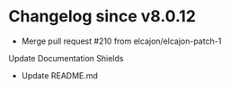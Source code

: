 # Changelog since v8.0.12
- Merge pull request #210 from elcajon/elcajon-patch-1

Update Documentation Shields 
- Update README.md 
